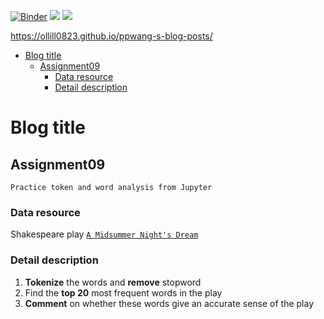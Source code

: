 [//]: # (This template replaces README.md when someone creates a new repo with the fastpages template.)

[![Binder](https://mybinder.org/badge_logo.svg)](https://mybinder.org/v2/gh/ollill0823/ppwang-s-blog-posts/HEAD)
![](https://github.com/ollill0823/ppwang-s-blog-posts/workflows/CI/badge.svg) 
![](https://github.com/ollill0823/ppwang-s-blog-posts/workflows/GH-Pages%20Status/badge.svg) 


https://ollill0823.github.io/ppwang-s-blog-posts/

- [Blog title](#Blog-title)
  - [Assignment09](#Assignment09)
    - [Data resource](#Data-resource)
    - [Detail description](#Detail-description)

# Blog title

  ## Assignment09 

    Practice token and word analysis from Jupyter

  ### Data resource

  Shakespeare play [`A Midsummer Night's Dream`](http://shakespeare.mit.edu/midsummer/full.html) 

  ### Detail description
  1. **Tokenize** the words and **remove** stopword
  2. Find the **top 20** most frequent words in the play
  3. **Comment** on whether these words give an accurate sense of the play

